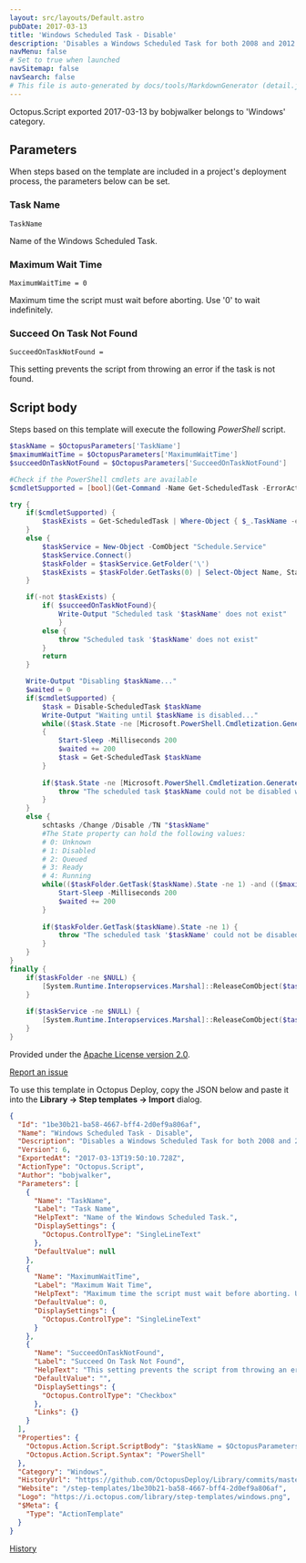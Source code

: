 ```yaml
---
layout: src/layouts/Default.astro
pubDate: 2017-03-13
title: 'Windows Scheduled Task - Disable'
description: 'Disables a Windows Scheduled Task for both 2008 and 2012.'
navMenu: false
# Set to true when launched
navSitemap: false
navSearch: false
# This file is auto-generated by docs/tools/MarkdownGenerator (detail.js)
---
```


Octopus.Script exported 2017-03-13 by bobjwalker belongs to 'Windows' category.

## Parameters

When steps based on the template are included in a project's deployment process, the parameters below can be set.


<div class="param">

### Task Name

`TaskName`

Name of the Windows Scheduled Task.

</div>
        
<div class="param">

### Maximum Wait Time

`MaximumWaitTime = 0`

Maximum time the script must wait before aborting. Use '0' to wait indefinitely.

</div>
        
<div class="param">

### Succeed On Task Not Found

`SucceedOnTaskNotFound = `

This setting prevents the script from throwing an error if the task is not found.

</div>
        

## Script body

Steps based on this template will execute the following *PowerShell* script.

```powershell
$taskName = $OctopusParameters['TaskName']
$maximumWaitTime = $OctopusParameters['MaximumWaitTime']
$succeedOnTaskNotFound = $OctopusParameters['SucceedOnTaskNotFound']

#Check if the PowerShell cmdlets are available
$cmdletSupported = [bool](Get-Command -Name Get-ScheduledTask -ErrorAction SilentlyContinue)

try {
	if($cmdletSupported) {
		$taskExists = Get-ScheduledTask | Where-Object { $_.TaskName -eq $taskName }
	}
	else {
		$taskService = New-Object -ComObject "Schedule.Service"
		$taskService.Connect()
		$taskFolder = $taskService.GetFolder('\')
		$taskExists = $taskFolder.GetTasks(0) | Select-Object Name, State | Where-Object { $_.Name -eq $taskName }
	}

	if(-not $taskExists) {
        if( $succeedOnTaskNotFound){
            Write-Output "Scheduled task '$taskName' does not exist"
            }
        else {
		    throw "Scheduled task '$taskName' does not exist"
        }
		return
	}

	Write-Output "Disabling $taskName..."
	$waited = 0
	if($cmdletSupported) {
		$task = Disable-ScheduledTask $taskName
		Write-Output "Waiting until $taskName is disabled..."
		while(($task.State -ne [Microsoft.PowerShell.Cmdletization.GeneratedTypes.ScheduledTask.StateEnum]::Disabled) -and (($maximumWaitTime -eq 0) -or ($waited -lt $maximumWaitTime))) 
		{
			Start-Sleep -Milliseconds 200
			$waited += 200
			$task = Get-ScheduledTask $taskName
		}
		
		if($task.State -ne [Microsoft.PowerShell.Cmdletization.GeneratedTypes.ScheduledTask.StateEnum]::Disabled) {
			throw "The scheduled task $taskName could not be disabled within the specified wait time"
		}
	}
	else {
		schtasks /Change /Disable /TN "$taskName"
		#The State property can hold the following values:
		# 0: Unknown
		# 1: Disabled
		# 2: Queued
		# 3: Ready
		# 4: Running
		while(($taskFolder.GetTask($taskName).State -ne 1) -and (($maximumWaitTime -eq 0) -or ($waited -lt $maximumWaitTime))) {
			Start-Sleep -Milliseconds 200
			$waited += 200
		}
		
		if($taskFolder.GetTask($taskName).State -ne 1) {
		    throw "The scheduled task '$taskName' could not be disabled within the specified wait time"
		}
	}
}
finally {
    if($taskFolder -ne $NULL) {
	    [System.Runtime.Interopservices.Marshal]::ReleaseComObject($taskFolder)   
	}
	
	if($taskService -ne $NULL) {
	    [System.Runtime.Interopservices.Marshal]::ReleaseComObject($taskService)   
	}
}
```

Provided under the [Apache License version 2.0](https://github.com/OctopusDeploy/Library/blob/master/LICENSE.txt).

[Report an issue](https://github.com/OctopusDeploy/Library/issues/new?assignees=&labels=&projects=&template=bug-report.yml&title=Issue%20with%20Windows%20Scheduled%20Task%20-%20Disable&step-template=Windows%20Scheduled%20Task%20-%20Disable)

<div class="get-json">

To use this template in Octopus Deploy, copy the JSON below and paste it into the **Library → Step templates → Import** dialog.

```json
{
  "Id": "1be30b21-ba58-4667-bff4-2d0ef9a806af",
  "Name": "Windows Scheduled Task - Disable",
  "Description": "Disables a Windows Scheduled Task for both 2008 and 2012.",
  "Version": 6,
  "ExportedAt": "2017-03-13T19:50:10.728Z",
  "ActionType": "Octopus.Script",
  "Author": "bobjwalker",
  "Parameters": [
    {
      "Name": "TaskName",
      "Label": "Task Name",
      "HelpText": "Name of the Windows Scheduled Task.",
      "DisplaySettings": {
        "Octopus.ControlType": "SingleLineText"
      },
      "DefaultValue": null
    },
    {
      "Name": "MaximumWaitTime",
      "Label": "Maximum Wait Time",
      "HelpText": "Maximum time the script must wait before aborting. Use '0' to wait indefinitely.",
      "DefaultValue": 0,
      "DisplaySettings": {
        "Octopus.ControlType": "SingleLineText"
      }
    },
    {
      "Name": "SucceedOnTaskNotFound",
      "Label": "Succeed On Task Not Found",
      "HelpText": "This setting prevents the script from throwing an error if the task is not found.",
      "DefaultValue": "",
      "DisplaySettings": {
        "Octopus.ControlType": "Checkbox"
      },
      "Links": {}
    }
  ],
  "Properties": {
    "Octopus.Action.Script.ScriptBody": "$taskName = $OctopusParameters['TaskName']\n$maximumWaitTime = $OctopusParameters['MaximumWaitTime']\n$succeedOnTaskNotFound = $OctopusParameters['SucceedOnTaskNotFound']\n\n#Check if the PowerShell cmdlets are available\n$cmdletSupported = [bool](Get-Command -Name Get-ScheduledTask -ErrorAction SilentlyContinue)\n\ntry {\n\tif($cmdletSupported) {\n\t\t$taskExists = Get-ScheduledTask | Where-Object { $_.TaskName -eq $taskName }\n\t}\n\telse {\n\t\t$taskService = New-Object -ComObject \"Schedule.Service\"\n\t\t$taskService.Connect()\n\t\t$taskFolder = $taskService.GetFolder('\\')\n\t\t$taskExists = $taskFolder.GetTasks(0) | Select-Object Name, State | Where-Object { $_.Name -eq $taskName }\n\t}\n\n\tif(-not $taskExists) {\n        if( $succeedOnTaskNotFound){\n            Write-Output \"Scheduled task '$taskName' does not exist\"\n            }\n        else {\n\t\t    throw \"Scheduled task '$taskName' does not exist\"\n        }\n\t\treturn\n\t}\n\n\tWrite-Output \"Disabling $taskName...\"\n\t$waited = 0\n\tif($cmdletSupported) {\n\t\t$task = Disable-ScheduledTask $taskName\n\t\tWrite-Output \"Waiting until $taskName is disabled...\"\n\t\twhile(($task.State -ne [Microsoft.PowerShell.Cmdletization.GeneratedTypes.ScheduledTask.StateEnum]::Disabled) -and (($maximumWaitTime -eq 0) -or ($waited -lt $maximumWaitTime))) \n\t\t{\n\t\t\tStart-Sleep -Milliseconds 200\n\t\t\t$waited += 200\n\t\t\t$task = Get-ScheduledTask $taskName\n\t\t}\n\t\t\n\t\tif($task.State -ne [Microsoft.PowerShell.Cmdletization.GeneratedTypes.ScheduledTask.StateEnum]::Disabled) {\n\t\t\tthrow \"The scheduled task $taskName could not be disabled within the specified wait time\"\n\t\t}\n\t}\n\telse {\n\t\tschtasks /Change /Disable /TN \"$taskName\"\n\t\t#The State property can hold the following values:\n\t\t# 0: Unknown\n\t\t# 1: Disabled\n\t\t# 2: Queued\n\t\t# 3: Ready\n\t\t# 4: Running\n\t\twhile(($taskFolder.GetTask($taskName).State -ne 1) -and (($maximumWaitTime -eq 0) -or ($waited -lt $maximumWaitTime))) {\n\t\t\tStart-Sleep -Milliseconds 200\n\t\t\t$waited += 200\n\t\t}\n\t\t\n\t\tif($taskFolder.GetTask($taskName).State -ne 1) {\n\t\t    throw \"The scheduled task '$taskName' could not be disabled within the specified wait time\"\n\t\t}\n\t}\n}\nfinally {\n    if($taskFolder -ne $NULL) {\n\t    [System.Runtime.Interopservices.Marshal]::ReleaseComObject($taskFolder)   \n\t}\n\t\n\tif($taskService -ne $NULL) {\n\t    [System.Runtime.Interopservices.Marshal]::ReleaseComObject($taskService)   \n\t}\n}",
    "Octopus.Action.Script.Syntax": "PowerShell"
  },
  "Category": "Windows",
  "HistoryUrl": "https://github.com/OctopusDeploy/Library/commits/master/step-templates//opt/buildagent/work/75443764cd38076d/step-templates/windows-scheduled-task-disable.json",
  "Website": "/step-templates/1be30b21-ba58-4667-bff4-2d0ef9a806af",
  "Logo": "https://i.octopus.com/library/step-templates/windows.png",
  "$Meta": {
    "Type": "ActionTemplate"
  }
}
```

[History](https://github.com/OctopusDeploy/Library/commits/master/step-templates/https://github.com/OctopusDeploy/Library/commits/master/step-templates//opt/buildagent/work/75443764cd38076d/step-templates/windows-scheduled-task-disable.json)

</div>
